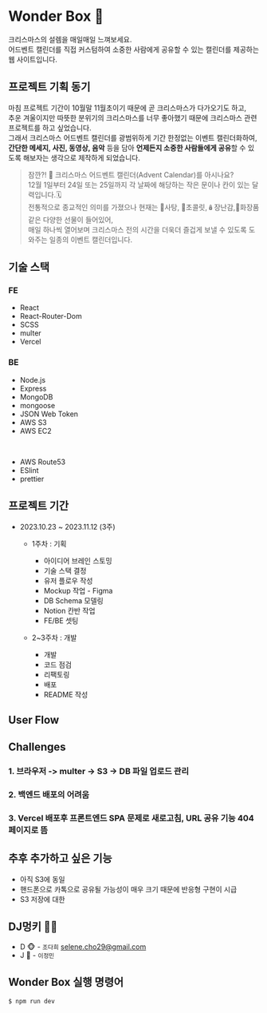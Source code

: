 # Wonder Box 🎁

크리스마스의 설렘을 매일매일 느껴보세요. <br />
어드벤트 캘린더를 직접 커스텀하여 소중한 사람에게 공유할 수 있는 캘린더를 제공하는 웹 사이트입니다.

## 프로젝트 기획 동기

마침 프로젝트 기간이 10월말 11월초이기 때문에 곧 크리스마스가 다가오기도 하고, <br />
추운 겨울이지만 따뜻한 분위기의 크리스마스를 너무 좋아했기 때문에 크리스마스 관련 프로젝트를 하고 싶었습니다. <br />
그래서 크리스마스 어드벤트 캘린더를 광범위하게 기간 한정없는 이벤트 캘린더화하여, <br />
**간단한 메세지, 사진, 동영상, 음악** 등을 담아 **언제든지 소중한 사람들에게 공유**할 수 있도록 해보자는 생각으로 제작하게 되었습니다.

> 잠깐?! 🎄 크리스마스 어드벤트 캘린더(Advent Calendar)를 아시나요? <br />
> 12월 1일부터 24일 또는 25일까지 각 날짜에 해당하는 작은 문이나 칸이 있는 달력입니다.🗓️ <br />
> 전통적으로 종교적인 의미를 가졌으나 현재는 🍭사탕, 🍫초콜릿,🪆장난감,🧴화장품 같은 다양한 선물이 들어있어, <br />
> 매일 하나씩 열어보며 크리스마스 전의 시간을 더욱더 즐겁게 보낼 수 있도록 도와주는 일종의 이벤트 캘린더입니다.

## 기술 스택

### FE

- React
- React-Router-Dom
- SCSS
- multer
- Vercel

### BE

- Node.js
- Express
- MongoDB
- mongoose
- JSON Web Token
- AWS S3
- AWS EC2

<br />

- AWS Route53
- ESlint
- prettier

## 프로젝트 기간

- 2023.10.23 ~ 2023.11.12 (3주)

  - 1주차 : 기획

    - 아이디어 브레인 스토밍
    - 기술 스택 결정
    - 유저 플로우 작성
    - Mockup 작업 - Figma
    - DB Schema 모델링
    - Notion 칸반 작업
    - FE/BE 셋팅

  - 2~3주차 : 개발
    - 개발
    - 코드 점검
    - 리팩토링
    - 배포
    - README 작성

## User Flow

## Challenges

### 1. 브라우저 -> multer -> S3 -> DB 파일 업로드 관리

### 2. 백엔드 배포의 어려움

### 3. Vercel 배포후 프론트엔드 SPA 문제로 새로고침, URL 공유 기능 404 페이지로 뜸

## 추후 추가하고 싶은 기능

- 아직 S3에 동일
- 핸드폰으로 카톡으로 공유될 가능성이 매우 크기 때문에 반응형 구현이 시급
- S3 저장에 대한

## DJ멍키 🐶🐵

- D 🐵 - `조다희` selene.cho29@gmail.com
- J 🐶 - `이정민`

## Wonder Box 실행 명령어

```
$ npm run dev
```
